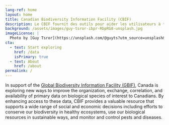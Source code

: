 ```yaml
---
lang-ref: home
layout: home
title: Canadian Biodiversity Information Facility (CBIF)
description: Le CBIF fournit des outils pour aider les utilisateurs à trouver les informations dont ils ont besoin.
background: /assets/images/guy-tsror-ibpr-RbpRG8-unsplash.jpg
imageLicense: |
  Photo by [Guy Tsror](https://unsplash.com/@guyts?utm_source=unsplash&amp;utm_medium=referral&amp;utm_content=creditCopyText) on [Unsplash](https://unsplash.com/?utm_source=unsplash&utm_medium=referral&utm_content=creditCopyText)
cta:
  - text: Start exploring
    href: /data
    isPrimary: true
  - text: About
    href: /about
permalink: /
---
```


In support of the [Global Biodiversity Information Facility (GBIF)](http://www.gbif.org/), Canada is exploring new ways to improve the organization, exchange, correlation, and availability of primary data on biological species of interest to Canadians. By enhancing access to these data, CBIF provides a valuable resource that supports a wide range of social and economic decisions including efforts to conserve our biodiversity in healthy ecosystems, use our biological resources in sustainable ways, and monitor and control pests and diseases.

